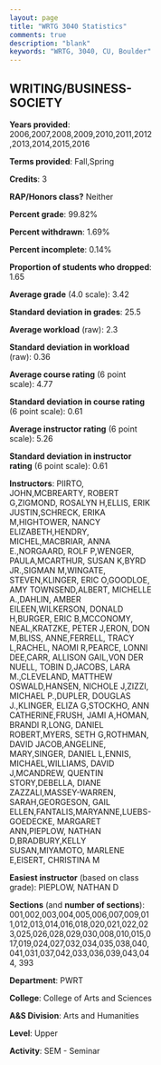 ```yaml
---
layout: page
title: "WRTG 3040 Statistics"
comments: true
description: "blank"
keywords: "WRTG, 3040, CU, Boulder"
--- 
```

<head>
<script src="https://ajax.googleapis.com/ajax/libs/jquery/2.1.3/jquery.min.js"></script>
<script src="https://dl.dropboxusercontent.com/s/pc42nxpaw1ea4o9/highcharts.js?dl=0"></script>
<!-- <script src="../assets/js/highcharts.js"></script> -->
<style type="text/css">@font-face {
	font-family: "Bebas Neue";
	src: url(https://www.filehosting.org/file/details/544349/BebasNeue%20Regular.otf) format("opentype");
	}
	h1.Bebas { 
		font-family: "Bebas Neue", Verdana, Tahoma;
	}
</style>
</head>
<body>
	<div id="container" style="float: right; width: 45%; height: 88%; margin-left: 2.5%; margin-right: 2.5%;"></div>
	<script language="JavaScript">
		$(document).ready(function() {
		var chart = {type: 'column'};
		var title = {text: 'Grade Distribution'};
		var xAxis = {categories: ['A','B','C','D','F'],crosshair: true};
		var yAxis = {min: 0,title: {text: 'Percentage'}};
		var tooltip = {headerFormat: '<center><b><span style="font-size:20px">{point.key}</span></b></center>',
		               pointFormat: '<td style="padding:0"><b>{point.y:.1f}%</b></td>',
		               footerFormat: '</table>',shared: true,useHTML: true};
		var plotOptions = {column: {pointPadding: 0.0,borderWidth: 0}};  
		var credits = {enabled: false};var series= [{name: 'Percent',data: [53.22,41.29,4.14,0.34,1.01,]}];
		var json = {};
		json.chart = chart;
		json.title = title;
		json.tooltip = tooltip;
		json.xAxis = xAxis;
		json.yAxis = yAxis;  
		json.series = series;
		json.plotOptions = plotOptions;  
		json.credits = credits;
		$('#container').highcharts(json);
	});
	</script>
</body>
			   
## WRITING/BUSINESS-SOCIETY

**Years provided**: 2006,2007,2008,2009,2010,2011,2012,2013,2014,2015,2016

**Terms provided**: Fall,Spring

**Credits**: 3

**RAP/Honors class?** Neither

**Percent grade**: 99.82%

**Percent withdrawn**: 1.69%

**Percent incomplete**: 0.14%

**Proportion of students who dropped**: 1.65

**Average grade** (4.0 scale): 3.42

**Standard deviation in grades**: 25.5

**Average workload** (raw): 2.3

**Standard deviation in workload** (raw): 0.36

**Average course rating** (6 point scale): 4.77

**Standard deviation in course rating** (6 point scale): 0.61

**Average instructor rating** (6 point scale): 5.26

**Standard deviation in instructor rating** (6 point scale): 0.61

**Instructors**: PIIRTO, JOHN,MCBREARTY, ROBERT G,ZIGMOND, ROSALYN H,ELLIS, ERIK JUSTIN,SCHRECK, ERIKA M,HIGHTOWER, NANCY ELIZABETH,HENDRY, MICHEL,MACBRIAR, ANNA E.,NORGAARD, ROLF P,WENGER, PAULA,MCARTHUR, SUSAN K,BYRD JR.,SIGMAN M,WINGATE, STEVEN,KLINGER, ERIC O,GOODLOE, AMY TOWNSEND,ALBERT, MICHELLE A.,DAHLIN, AMBER EILEEN,WILKERSON, DONALD H,BURGER, ERIC B,MCCONOMY, NEAL,KRATZKE, PETER J,ERON, DON M,BLISS, ANNE,FERRELL, TRACY L,RACHEL, NAOMI R,PEARCE, LONNI DEE,CARR, ALLISON GAIL,VON DER NUELL, TOBIN D,JACOBS, LARA M.,CLEVELAND, MATTHEW OSWALD,HANSEN, NICHOLE J,ZIZZI, MICHAEL P.,DUPLER, DOUGLAS J.,KLINGER, ELIZA G,STOCKHO, ANN CATHERINE,FRUSH, JAMI A,HOMAN, BRANDI R,LONG, DANIEL ROBERT,MYERS, SETH G,ROTHMAN, DAVID JACOB,ANGELINE, MARY,SINGER, DANIEL L,ENNIS, MICHAEL,WILLIAMS, DAVID J,MCANDREW, QUENTIN STORY,DEBELLA, DIANE ZAZZALI,MASSEY-WARREN, SARAH,GEORGESON, GAIL ELLEN,FANTALIS,MARYANNE,LUEBS-GOEDECKE, MARGARET ANN,PIEPLOW, NATHAN D,BRADBURY,KELLY SUSAN,MIYAMOTO, MARLENE E,EISERT, CHRISTINA M

**Easiest instructor** (based on class grade): PIEPLOW, NATHAN D

**Sections** (and **number of sections**): 001,002,003,004,005,006,007,009,011,012,013,014,016,018,020,021,022,023,025,026,028,029,030,008,010,015,017,019,024,027,032,034,035,038,040,041,031,037,042,033,036,039,043,044, 393

**Department**: PWRT

**College**: College of Arts and Sciences

**A&S Division**: Arts and Humanities

**Level**: Upper

**Activity**: SEM - Seminar